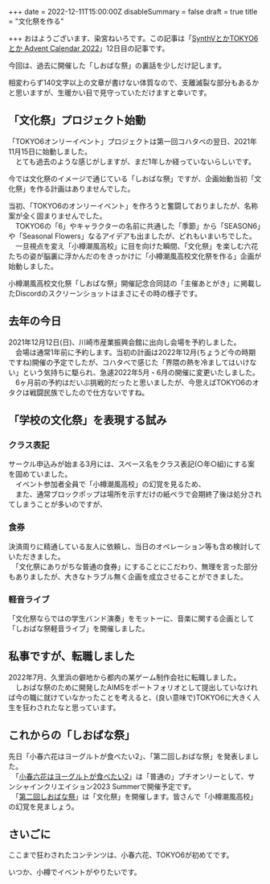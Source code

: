 +++
date = 2022-12-11T15:00:00Z
disableSummary = false
draft = true
title = "文化祭を作る"

+++
おはようございます、染宮ねいろです。この記事は「[SynthVとかTOKYO6とか Advent Calendar 2022](https://adventar.org/calendars/8111)」12日目の記事です。

今回は、過去に開催した「しおばな祭」の裏話を少しだけ記します。

<!-- more -->

相変わらず140文字以上の文章が書けない体質なので、支離滅裂な部分もあるかと思いますが、生暖かい目で見守っていただけますと幸いです。

## 「文化祭」プロジェクト始動

「TOKYO6オンリーイベント」プロジェクトは第一回コハタベの翌日、2021年11月15日に始動しました。  
　とても過去のような感じがしますが、まだ1年しか経っていないらしいです。

今では文化祭のイメージで通じている「しおばな祭」ですが、企画始動当初「文化祭」を作る計画はありませんでした。

当初、「TOKYO6のオンリーイベント」を作ろうと奮闘しておりましたが、名称案が全く固まりませんでした。  
　TOKYO6の「6」やキャラクターの名前に共通した「季節」から「SEASON6」や「Seasonal Flowers」なるアイデアも出ましたが、どれもいまいちでした。 　一旦視点を変え「小樽潮風高校」に目を向けた瞬間、「文化祭」を楽しむ六花たちの姿が脳裏に浮かんだのをきっかけに「小樽潮風高校文化祭を作る」企画が始動しました。

小樽潮風高校文化祭「しおばな祭」開催記念合同誌の「主催あとがき」に掲載したDiscordのスクリーンショットはまさにその時の様子です。

## 去年の今日

2021年12月12日(日)、川崎市産業振興会館に出向し会場を予約しました。  
　会場は通常1年前に予約します。当初の計画は2022年12月(ちょうど今の時期ですね)開催の予定でしたが、コハタベで感じた「界隈の熱を冷ましてはいけない」という気持ちに駆られ、急遽2022年5月・6月の開催に変更いたしました。  
　6ヶ月前の予約はだいぶ挑戦的だったと思いましたが、今思えばTOKYO6のオタクは戦闘民族でしたので仕方ないですね。

## 「学校の文化祭」を表現する試み

### クラス表記

サークル申込みが始まる3月には、スペース名をクラス表記(○年○組)にする案を固めていました。  
　イベント参加者全員で「小樽潮風高校」の幻覚を見るため、  
　また、通常ブロックポップは場所を示すだけの紙ペラで会期終了後は処分されてしまうことが多いのですが、

### 食券

決済周りに精通している友人に依頼し、当日のオペレーション等も含め検討していただきました。  
　「文化祭にありがちな普通の食券」にすることにこだわり、無理を言った部分もありましたが、大きなトラブル無く企画を成立させることができました。

### 軽音ライブ

「文化祭ならではの学生バンド演奏」をモットーに、音楽に関する企画として「しおばな祭軽音ライブ」を開催しました。

## 私事ですが、転職しました

2022年7月、久里浜の僻地から都内の某ゲーム制作会社に転職しました。  
　しおばな祭のために開発したAIMSをポートフォリオとして提出していなければ今の職に就けていなかったことを考えると、(良い意味で)TOKYO6に大きく人生を狂わされたなと思っています。

## これからの「しおばな祭」

先日「小春六花はヨーグルトが食べたい2」、「第二回しおばな祭」を発表しました。  
　「[小春六花はヨーグルトが食べたい2](https://kohatabe.jp)」は「普通の」プチオンリーとして、サンシャインクリエイション2023 Summerで開催予定です。  
　「[第二回しおばな祭](https://shiokazehs.jp)」は「文化祭」を開催します。皆さんで「小樽潮風高校」の幻覚を見ましょう。

## さいごに

ここまで狂わされたコンテンツは、小春六花、TOKYO6が初めてです。

いつか、小樽でイベントがやりたいです。
